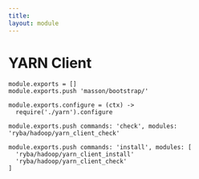 ```yaml
---
title: 
layout: module
---
```


# YARN Client

    module.exports = []
    module.exports.push 'masson/bootstrap/'

    module.exports.configure = (ctx) ->
      require('./yarn').configure

    module.exports.push commands: 'check', modules: 'ryba/hadoop/yarn_client_check'

    module.exports.push commands: 'install', modules: [
      'ryba/hadoop/yarn_client_install'
      'ryba/hadoop/yarn_client_check'
    ]

